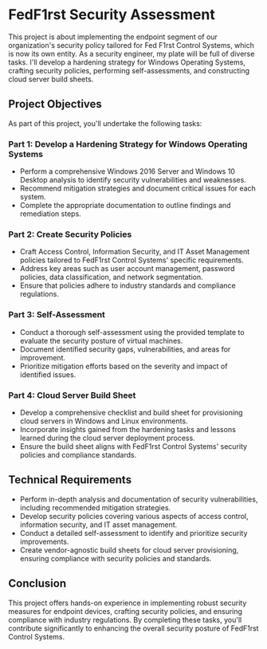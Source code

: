 # FedF1rst Security Assessment

This project is about implementing the endpoint segment of our organization's security policy tailored for Fed F1rst Control Systems, which is now its own entity. As a security engineer, my plate will be full of diverse tasks. I'll develop a hardening strategy for Windows Operating Systems, crafting security policies, performing self-assessments, and constructing cloud server build sheets.

## Project Objectives

As part of this project, you'll undertake the following tasks:

### Part 1: Develop a Hardening Strategy for Windows Operating Systems

- Perform a comprehensive Windows 2016 Server and Windows 10 Desktop analysis to identify security vulnerabilities and weaknesses.
- Recommend mitigation strategies and document critical issues for each system.
- Complete the appropriate documentation to outline findings and remediation steps.

### Part 2: Create Security Policies

- Craft Access Control, Information Security, and IT Asset Management policies tailored to FedF1rst Control Systems' specific requirements.
- Address key areas such as user account management, password policies, data classification, and network segmentation.
- Ensure that policies adhere to industry standards and compliance regulations.

### Part 3: Self-Assessment

- Conduct a thorough self-assessment using the provided template to evaluate the security posture of virtual machines.
- Document identified security gaps, vulnerabilities, and areas for improvement.
- Prioritize mitigation efforts based on the severity and impact of identified issues.

### Part 4: Cloud Server Build Sheet

- Develop a comprehensive checklist and build sheet for provisioning cloud servers in Windows and Linux environments.
- Incorporate insights gained from the hardening tasks and lessons learned during the cloud server deployment process.
- Ensure the build sheet aligns with FedF1rst Control Systems' security policies and compliance standards.

## Technical Requirements

- Perform in-depth analysis and documentation of security vulnerabilities, including recommended mitigation strategies.
- Develop security policies covering various aspects of access control, information security, and IT asset management.
- Conduct a detailed self-assessment to identify and prioritize security improvements.
- Create vendor-agnostic build sheets for cloud server provisioning, ensuring compliance with security policies and standards.

## Conclusion

This project offers hands-on experience in implementing robust security measures for endpoint devices, crafting security policies, and ensuring compliance with industry regulations. By completing these tasks, you'll contribute significantly to enhancing the overall security posture of FedF1rst Control Systems.
